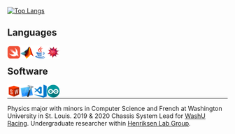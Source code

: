 [![Top
Langs](https://github-readme-stats-jmahlers.vercel.app/api/top-langs/?username=jmahlers&layout=compact&langs_count=9&cache_seconds=2500&hide=jupyter%20notebook%2CLimbo)](https://github.com/anuraghazra/github-readme-stats)

## Languages

<a href="https://github.com/jmahlers/TelemetryApp">
    <img align="left" alt="Swift" width="30" height="30"
        src="swift.png" />
</a>
<a href="https://github.com/jmahlers/TS-Optimization-Suite-2019">
<img align="left" alt="MatLAB" width="30" height="30" src="matlab.png" />
</a>
 <img align="left" alt="Java" width="30" height="30" src="java.png" />
<a href="https://www.wolfram.com/mathematica/">
    <img align="left" alt="Mathematica" width="30" height="30"
    src="mathematica.png" />
</a>

&nbsp;

## Software

<a href="https://sae.wustl.edu/">
<img align="left" alt="Solidworks" width="30" height="30" src="solidworks.png" />
</a>
<a href="https://github.com/jmahlers/TelemetryApp">
<img align="left" alt="Xcode" width="30" height="30" src="xcode.png" />
</a>
<img align="left" alt="Visual Studio Code" width="30" height="30" src="visual-studio-code.png" />
<img align="left" alt="Arduino" width="30" height="30" src="arduino.png" />


&nbsp;

---
Physics major with minors in Computer Science and French at Washington University in St. Louis. 2019 & 2020 Chassis System Lead for <a href="https://sae.wustl.edu/"> WashU Racing</a>. Undergraduate researcher within <a href="https://web.physics.wustl.edu/henriksen/">Henriksen Lab Group</a>.
